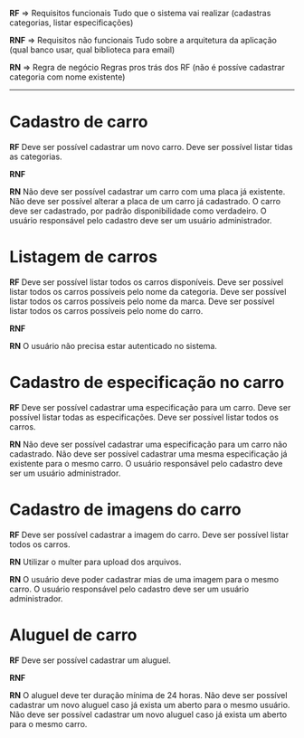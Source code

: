 **RF** => Requisitos funcionais
Tudo que o sistema vai realizar (cadastras categorias, listar especificações)

**RNF** => Requisitos não funcionais
Tudo sobre a arquitetura da aplicação (qual banco usar, qual biblioteca para email)

**RN** => Regra de negócio
Regras pros trás dos RF (não é possíve cadastrar categoria com nome existente)


-------------------------------------------------------

# Cadastro de carro

**RF**
Deve ser possível cadastrar um novo carro.
Deve ser possível listar tidas as categorias.

**RNF**

**RN**
Não deve ser possível cadastrar um carro com uma placa já existente.
Não deve ser possível alterar a placa de um carro já cadastrado.
O carro deve ser cadastrado, por padrão disponibilidade como verdadeiro.
O usuário responsável pelo cadastro deve ser um usuário administrador.

# Listagem de carros

**RF**
Deve ser possível listar todos os carros disponíveis.
Deve ser possível listar todos os carros possíveis pelo nome da categoria.
Deve ser possível listar todos os carros possíveis pelo nome da marca.
Deve ser possível listar todos os carros possíveis pelo nome do carro.

**RNF**

**RN**
O usuário não precisa estar autenticado no sistema.


# Cadastro de especificação no carro

**RF**
Deve ser possível cadastrar uma especificação para um carro.
Deve ser possível listar todas as especificações.
Deve ser possível listar todos os carros.

**RN**
Não deve ser possível cadastrar uma especificação para um carro não cadastrado.
Não deve ser possível cadastrar uma mesma especificação já existente para o mesmo carro.
O usuário responsável pelo cadastro deve ser um usuário administrador.


# Cadastro de imagens do carro

**RF**
Deve ser possível cadastrar a imagem do carro.
Deve ser possível listar todos os carros.

**RN**
Utilizar o multer para upload dos arquivos.

**RN**
O usuário deve poder cadastrar mias de uma imagem para o mesmo carro.
O usuário responsável pelo cadastro deve ser um usuário administrador.

# Aluguel de carro

**RF**
Deve ser possível cadastrar um aluguel.

**RNF**

**RN**
O aluguel deve ter duração mínima de 24 horas.
Não deve ser possível cadastrar um novo aluguel caso já exista um aberto para o mesmo usuário.
Não deve ser possível cadastrar um novo aluguel caso já exista um aberto para o mesmo carro.

